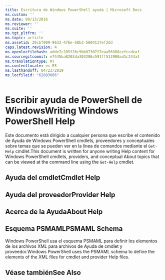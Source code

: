 ```yaml
---
title: Escritura de Windows PowerShell ayuda | Microsoft Docs
ms.custom: ''
ms.date: 09/13/2016
ms.reviewer: ''
ms.suite: ''
ms.tgt_pltfrm: ''
ms.topic: article
ms.assetid: 20cbf009-9633-476e-b0b3-5604117ef2dd
caps.latest.revision: 4
ms.openlocfilehash: adde7c205f26c9bb87307f7eaa56988cefccdeaf
ms.sourcegitcommit: e7445ba8203da304286c591ff513900ad1c244a4
ms.translationtype: MT
ms.contentlocale: es-ES
ms.lasthandoff: 04/23/2019
ms.locfileid: "62083066"
---
```

# <a name="writing-windows-powershell-help"></a><span data-ttu-id="62d3e-102">Escribir ayuda de PowerShell de Windows</span><span class="sxs-lookup"><span data-stu-id="62d3e-102">Writing Windows PowerShell Help</span></span>

<span data-ttu-id="62d3e-103">Este documento está dirigido a cualquier persona que escribe el contenido de Ayuda de Windows PowerShell cmdlets, proveedores y conceptuales sobre temas que se pueden ver en la línea de comandos mediante el `Get-Help` cmdlet.</span><span class="sxs-lookup"><span data-stu-id="62d3e-103">This document is written for anyone writing Help content for Windows PowerShell cmdlets, providers, and conceptual About topics that can be viewed at the command line using the `Get-Help` cmdlet.</span></span>

## <a name="cmdlet-help"></a><span data-ttu-id="62d3e-104">Ayuda del cmdlet</span><span class="sxs-lookup"><span data-stu-id="62d3e-104">Cmdlet Help</span></span>

## <a name="provider-help"></a><span data-ttu-id="62d3e-105">Ayuda del proveedor</span><span class="sxs-lookup"><span data-stu-id="62d3e-105">Provider Help</span></span>

## <a name="about-help"></a><span data-ttu-id="62d3e-106">Acerca de la Ayuda</span><span class="sxs-lookup"><span data-stu-id="62d3e-106">About Help</span></span>

## <a name="psmaml-schema"></a><span data-ttu-id="62d3e-107">Esquema PSMAML</span><span class="sxs-lookup"><span data-stu-id="62d3e-107">PSMAML Schema</span></span>

 <span data-ttu-id="62d3e-108">Windows PowerShell usa el esquema PSMAML para definir los elementos de los archivos XML para archivos de Ayuda de cmdlet y proveedor.</span><span class="sxs-lookup"><span data-stu-id="62d3e-108">Windows PowerShell uses the PSMAML schema to define the elements of the XML files for cmdlet and provider Help files.</span></span>

## <a name="see-also"></a><span data-ttu-id="62d3e-109">Véase también</span><span class="sxs-lookup"><span data-stu-id="62d3e-109">See Also</span></span>
